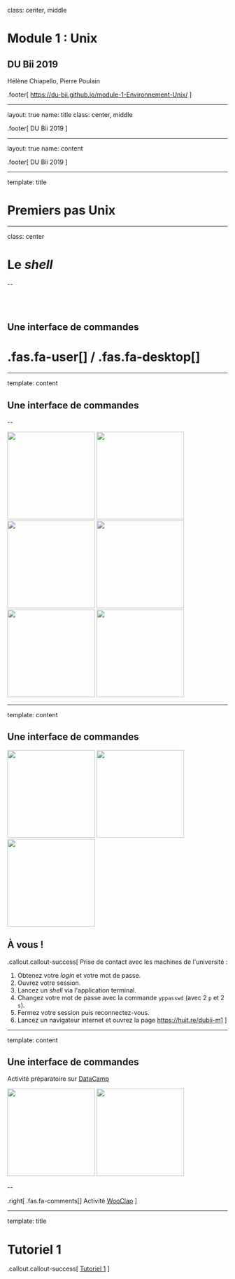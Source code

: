 class: center, middle

# Module 1 : Unix

## DU Bii 2019


Hélène Chiapello, Pierre Poulain


.footer[
https://du-bii.github.io/module-1-Environnement-Unix/
]

---

layout: true
name: title
class: center, middle

.footer[
DU Bii 2019
]

---

layout: true
name: content

.footer[
DU Bii 2019
]

---

template: title

# Premiers pas Unix

---

class: center

# Le *shell*

--

<br />
<br />

## Une interface de commandes

# .fas.fa-user[] / .fas.fa-desktop[]


---

template: content

##  Une **interface** de commandes

--

<img height="200px" src="img/shell1.png">
<a href="img/shell2.png">
<img height="200px" src="img/shell2.png">
</a>
<img height="200px" src="img/shell6.png">

<img height="200px" src="img/shell4.png">
<img height="200px" src="img/shell5.png">
<img height="200px" src="img/shell3.png">

---

template: content

##  Une **interface** de commandes

<img height="200px" src="img/shell1.png">
<img height="200px" src="img/shell2.png">
<img height="200px" src="img/shell6.png">

## À vous !

.callout.callout-success[
Prise de contact avec les machines de l'université :

1. Obtenez votre *login* et votre mot de passe.
1. Ouvrez votre session.
1. Lancez un *shell* via l'application terminal.
1. Changez votre mot de passe avec la commande `yppasswd` (avec 2 `p` et 2 `s`).
1. Fermez votre session puis reconnectez-vous.
1. Lancez un navigateur internet et ouvrez la page <https://huit.re/dubii-m1>
]

---

template: content

##  Une interface de **commandes**

Activité préparatoire sur [DataCamp](https://www.datacamp.com/courses/introduction-to-shell-for-data-science)

<img height="200px" src="img/datacamp1.png">

<img height="200px" src="img/datacamp2.png">

--

.right[
.fas.fa-comments[]
Activité [WooClap](https://www.wooclap.com/DUBII)
]

---
template: title

# Tutoriel 1

.callout.callout-success[
[Tutoriel 1](https://du-bii.github.io/module-1-Environnement-Unix/seance1/tutorial_1/)
]
